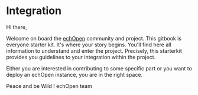 # Integration

Hi there, 

Welcome on board the [echOpen](www.echopen.org) community and project. This gitbook is everyone starter kit. It's where your story begins. You'll find here all information to understand and enter the project. Precisely, this starterkit provides you guidelines to your integration within the project. 

Either you are interested in contributing to some specific part or you want to deploy an echOpen instance, you are in the right space. 

Peace and be Wild !
echOpen team

